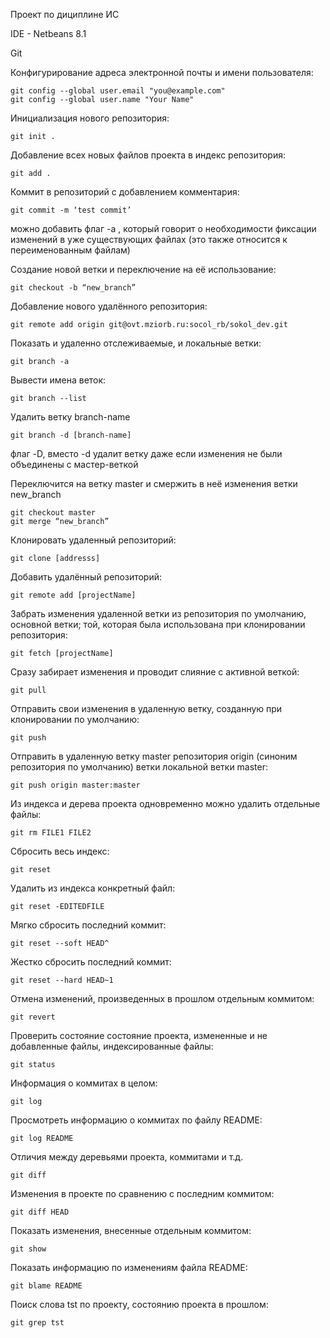 Проект по дициплине ИС

IDE - Netbeans 8.1

Git

Конфигурирование адреса электронной почты и имени пользователя:

	git config --global user.email "you@example.com"
	git config --global user.name "Your Name"

Инициализация нового репозитория:

	git init .

Добавление всех новых файлов проекта в индекс репозитория:

	git add .

Коммит в репозиторий с добавлением комментария:

	git commit -m ‘test commit’

можно добавить флаг -a , который говорит о необходимости фиксации изменений  в уже существующих файлах (это также относится к переименованным файлам)

Создание новой ветки и переключение на её использование:

	git checkout -b “new_branch”

Добавление нового удалённого репозитория:

	git remote add origin git@ovt.mziorb.ru:socol_rb/sokol_dev.git

Показать и удаленно отслеживаемые, и локальные ветки:

	git branch -a

Вывести имена веток:

	git branch --list

Удалить ветку branch-name

	git branch -d [branch-name]

флаг -D, вместо -d удалит ветку даже если изменения не были объединены с мастер-веткой

Переключится на ветку master и смержить в неё изменения ветки new_branch

	git checkout master 
	git merge “new_branch”

Клонировать удаленный репозиторий:	

	git clone [addresss]

Добавить удалённый репозиторий:

	git remote add [projectName]

Забрать изменения удаленной ветки из репозитория по умолчанию, основной ветки; той, которая была использована при клонировании репозитория:

	git fetch [projectName]

Cразу забирает изменения и проводит слияние с активной веткой:

	git pull

Отправить свои изменения в удаленную ветку, созданную при клонировании по умолчанию:

	git push

Отправить в удаленную ветку master репозитория origin (синоним репозитория по умолчанию) ветки локальной ветки master:

	git push origin master:master

Из индекса и дерева проекта одновременно можно удалить отдельные файлы:

	git rm FILE1 FILE2

Сбросить весь индекс:

	git reset

Удалить из индекса конкретный файл:

	git reset -EDITEDFILE

Мягко сбросить последний коммит:

	git reset --soft HEAD^ 
	
Жестко сбросить последний коммит:

	git reset --hard HEAD~1

Отмена изменений, произведенных в прошлом отдельным коммитом:

	git revert

Проверить состояние состояние проекта, измененные и не добавленные файлы, индексированные файлы:

	git status

Информация о коммитах в целом:

	git log

Просмотреть информацию о коммитах по файлу README: 

	git log README

Отличия между деревьями проекта, коммитами и т.д.

	git diff

Изменения в проекте по сравнению с последним коммитом:

	git diff HEAD

Показать изменения, внесенные отдельным коммитом:

	git show

Показать информацию по изменениям файла README:

	git blame README

Поиск слова tst по проекту, состоянию проекта в прошлом:

	git grep tst

